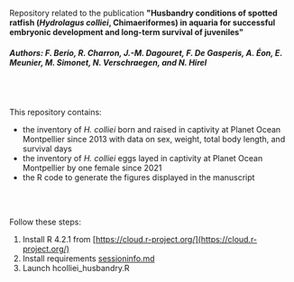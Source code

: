 Repository related to the publication **"Husbandry conditions of spotted ratfish (*Hydrolagus colliei*, Chimaeriformes) in aquaria for successful embryonic development and long-term survival of juveniles"**


<h5>Authors: F. Berio, R. Charron, J.-M. Dagouret, F. De Gasperis, A. Éon, E. Meunier, M. Simonet, N. Verschraegen, and N. Hirel</h5>

<br><br>

This repository contains:
- the inventory of *H. colliei* born and raised in captivity at Planet Ocean Montpellier since 2013 with data on sex, weight, total body length, and survival days
- the inventory of *H. colliei* eggs layed in captivity at Planet Ocean Montpellier by one female since 2021
- the R code to generate the figures displayed in the manuscript

<br><br>

Follow these steps:
1. Install R 4.2.1 from [https://cloud.r-project.org/](https://cloud.r-project.org/)
2. Install requirements [sessioninfo.md](sessioninfo.md)
3. Launch hcolliei_husbandry.R
